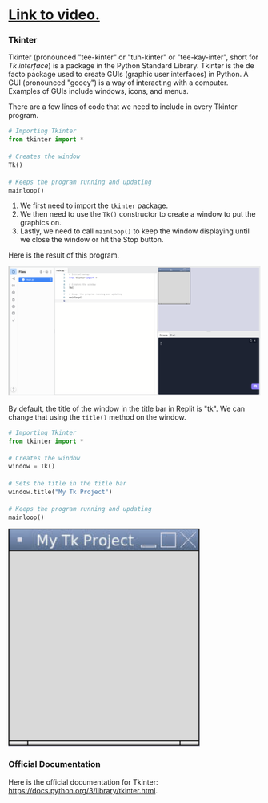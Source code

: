 # [Link to video.](https://www.youtube.com/watch?v=xtRNSzdBsl4&list=PLVD25niNi0BlwZxjcVF6-vcOdAicWlRjC)

### Tkinter

Tkinter (pronounced "tee-kinter" or "tuh-kinter" or "tee-kay-inter", short for *Tk interface*) is a package in the Python Standard Library. Tkinter is the de facto package used to create GUIs (graphic user interfaces) in Python. A GUI (pronounced "gooey") is a way of interacting with a computer. Examples of GUIs include windows, icons, and menus.

There are a few lines of code that we need to include in every Tkinter program.

```python
# Importing Tkinter
from tkinter import *

# Creates the window
Tk()

# Keeps the program running and updating
mainloop()
```

1. We first need to import the `tkinter` package.
2. We then need to use the `Tk()` constructor to create a window to put the graphics on.
3. Lastly, we need to call `mainloop()` to keep the window displaying until we close the window or hit the Stop button.

Here is the result of this program.

![](../Images/Tk_Basics.png)

By default, the title of the window in the title bar in Replit is "tk". We can change that using the `title()` method on the window.

```python
# Importing Tkinter
from tkinter import *

# Creates the window
window = Tk()

# Sets the title in the title bar
window.title("My Tk Project")

# Keeps the program running and updating
mainloop()
```

![](../Images/Tk_Title.png)

### Official Documentation

Here is the official documentation for Tkinter: https://docs.python.org/3/library/tkinter.html.
